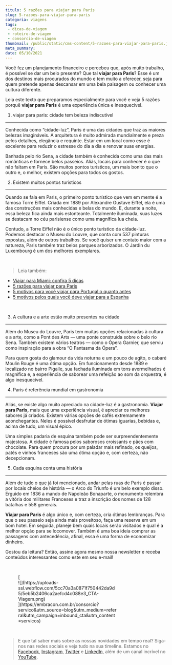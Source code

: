 ```yaml
---
titulo: 5 razões para viajar para Paris
slug: 5-razoes-para-viajar-para-paris
categoria: viagens
tags:
 - dicas-de-viagem
 - roteiro-de-viagem
 - consorcio-de-viagem
thumbnail: /public/static/cms-content/5-razoes-para-viajar-para-paris.jpg
meta_summary: 
date: 05/10/2021
---
```

Você fez um planejamento financeiro e percebeu que, após muito trabalho, é possível se dar um belo presente? Que tal **viajar para Paris**? Esse é um dos destinos mais procurados do mundo e tem muito a oferecer, seja para quem pretende apenas descansar em uma bela paisagem ou conhecer uma cultura diferente.

Leia este texto que preparamos especialmente para você e veja 5 razões porquê **viajar para Paris** é uma experiência única e inesquecível.

1. viajar para paris: cidade tem beleza indiscutível
----------------------------------------------------

Conhecida como “cidade-luz”, Paris é uma das cidades que traz as maiores belezas imagináveis. A arquitetura é muito admirada mundialmente e preza pelos detalhes, elegância e requinte. Estar em um local como esse é excelente para reduzir o estresse do dia a dia e renovar suas energias.

Banhada pelo rio Sena, a cidade também é conhecida como uma das mais românticas e fornece belos passeios. Aliás, locais para conhecer é o que não faltam em Paris. São muitos pontos turísticos, um mais bonito que o outro e, o melhor, existem opções para todos os gostos.

2. Existem muitos pontos turísticos
-----------------------------------

Quando se fala em Paris, o primeiro ponto turístico que vem em mente é a famosa Torre Eiffel. Criada em 1889 por Alexandre Gustave Eiffel, ela é uma das construções mais conhecidas e belas do mundo. E, durante a noite, essa beleza fica ainda mais estonteante. Totalmente iluminada, suas luzes se destacam no céu parisiense como uma magnífica lua cheia.

Contudo, a Torre Eiffel não é o único ponto turístico da cidade-luz. Podemos destacar o Museu do Louvre, que conta com 537 pinturas expostas, além de outros trabalhos. Se você quiser um contato maior com a natureza, Paris também traz belos parques arborizados. O Jardin du Luxembourg é um dos melhores exemplares.

‍

> Leia também:

- [Viajar para Miami: confira 5 dicas](https://www.embracon.com.br/blog/viajar-para-miami-confira-5-dicas)
- [5 razões para viajar para Paris](https://www.embracon.com.br/blog/5-razoes-para-viajar-para-paris)
- [5 motivos para você viajar para Portugal o quanto antes](https://www.embracon.com.br/blog/5-motivos-para-voce-viajar-para-portugal-o-quanto-antes)
- [5 motivos pelos quais você deve viajar para a Espanha](https://www.embracon.com.br/blog/5-motivos-pelos-quais-voce-deve-viajar-para-a-espanha)

‍

3. A cultura e a arte estão muito presentes na cidade
-----------------------------------------------------

Além do Museu do Louvre, Paris tem muitas opções relacionadas à cultura e a arte, como a Pont des Arts — uma ponte construída sobre o belo rio Sena. Também existem vários teatros — como o Ópera Garnier, que serviu como inspiração para a obra “O Fantasma da Ópera”.

Para quem gosta do glamour da vida noturna e um pouco de agito, o cabaré Moulin Rouge é uma ótima opção. Em funcionamento desde 1889 e localizado no bairro Pigalle, sua fachada iluminada em tons avermelhados é magnífica e, a experiência de saborear uma refeição ao som da orquestra, é algo inesquecível.

4. Paris é referência mundial em gastronomia
--------------------------------------------

Aliás, se existe algo muito apreciado na cidade-luz é a gastronomia. **Viajar para Paris,** mais que uma experiência visual, é apreciar os melhores sabores já criados. Existem várias opções de cafés extremamente aconchegantes. Neles é possível desfrutar de ótimas iguarias, bebidas e, acima de tudo, um visual épico.

Uma simples padaria de esquina também pode ser surpreendentemente majestosa. A cidade é famosa pelos saborosos croissants e pães com chocolate. Para quem procura por um paladar mais refinado, os queijos, patês e vinhos franceses são uma ótima opção e, com certeza, não decepcionam.

5. Cada esquina conta uma história
----------------------------------

Além de tudo o que já foi mencionado, andar pelas ruas de Paris é passar por locais cheios de história — o Arco do Triunfo é um belo exemplo disso. Erguido em 1836 a mando de Napoleão Bonaparte, o monumento relembra a vitória dos militares Franceses e traz a inscrição dos nomes de 128 batalhas e 558 generais.

‍**Viajar para Paris** é algo único e, com certeza, cria ótimas lembranças. Para que o seu passeio seja ainda mais proveitoso, faça uma reserva em um bom hotel. Em seguida, planeje bem quais locais serão visitados e qual é a melhor opção para se locomover. Também é uma boa ideia comprar as passagens com antecedência, afinal, essa é uma forma de economizar dinheiro.

Gostou da leitura? Então, assine agora mesmo nossa newsletter e receba conteúdos interessantes como este em seu e-mail!

‍

<figure class="w-richtext-figure-type-image w-richtext-align-center" style="max-width:310px">[<div>![](https://uploads-ssl.webflow.com/5cc70a3a0871f750442da9d5/5eb5b2406ca2aefcd4c088e3_CTA-Viagem.png)</div>](https://embracon.com.br/consorcio?servico&utm_source=blog&utm_medium=referral&utm_campaign=inbound_cta&utm_content=servicos)</figure>‍

> E que tal saber mais sobre as nossas novidades em tempo real? Siga-nos nas redes sociais e veja tudo na sua timeline. Estamos no [Facebook](https://www.facebook.com/embracon/), [Instagram](https://www.instagram.com/embraconoficial/), [Twitter](https://twitter.com/embracon) e [LinkedIn](https://www.linkedin.com/company/1018875/), além de um canal incrível no [YouTube](https://www.youtube.com/channel/UCL-Y0mv9zc73Iek48NLUBzQ).
